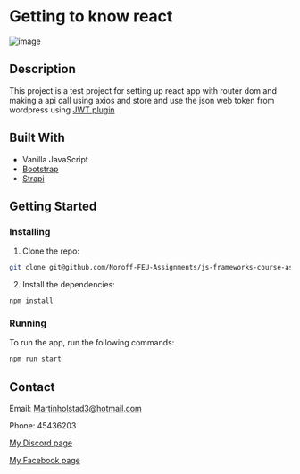 # Getting to know react

![image](https://user-images.githubusercontent.com/71444698/173185890-9f7cfc96-f712-4bbe-848b-ff815bd8b12d.png)

## Description

This project is a test project for setting up react app with router dom and making a api call using axios and store and use the json web token from wordpress using [JWT plugin](https://wordpress.org/plugins/jwt-authentication-for-wp-rest-api/)

## Built With

- Vanilla JavaScript
- [Bootstrap](https://getbootstrap.com)
- [Strapi](https://docs.strapi.io/developer-docs/latest/getting-started/introduction.html)

## Getting Started

### Installing

1. Clone the repo:

```bash
git clone git@github.com/Noroff-FEU-Assignments/js-frameworks-course-assignment-Martin-Holstad
```

2. Install the dependencies:

```
npm install
```

### Running

To run the app, run the following commands:

```bash
npm run start
```

## Contact

Email: Martinholstad3@hotmail.com

Phone: 45436203

[My Discord page](https://discordapp.com/users/228199265204174848/)

[My Facebook page](https://www.facebook.com/martin.holstad.31/)

